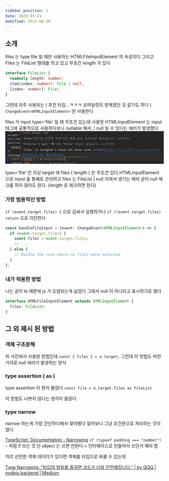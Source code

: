```yaml
---
sidebar_position: 1
date: 2023-03-21
modified: 2023-04-30
---
```


## 소개

files 는 type file 일 때만 사용하는 HTMLFileInputElement 의 속성이다
그리고 Files 는 FileList 형태를 띄고 있고 무조건 length 가 있다

```ts
interface FileList {
  readonly length: number;
  item(index: number): File | null;
  [index: number]: File;
}
```

그런데 자주 사용되는 ( 추천 타입.. ㅋㅋㅋ 코파일럿의 한계였던 것 같기도 하다 )
`ChangeEvent<HTMLInputElement>` 만 사용한다

files 가 input type='file' 일 때 무조건 있는데 사용한 HTMLInputElement 는 input 태그에 공통적으로 사용하다보니 nullable 해서..!
null 일 수 있다는 에러가 발생했다
![](file/01-input-files-nullable-problam.png)

type='file' 인 이상 target 에 files { length } 은 무조건 있다
HTMLInputElement 으로 input 을 통째로 관리하고 files 는 FileList | null 이여서 생기는 에러
굳이 null 체크를 하지 않아도 된다. (length 로 체크하면 된다)

### 가장 범용적인 방법

`if (event.target.files) {` 으로 감싸서 실행하거나
`if (!event.target.files) return` 으로 리턴한다

```ts
const handleFileInput = (event: ChangeEvent<HTMLInputElement>) => {
  if (event.target.files) {
    const files = event.target.files;
    // ...
  } else {
    // Handle the case where no files were selected
  }
};
```

### 내가 적용한 방법

나는 굳이 ts 때문에 js 가 오염되는게 싫었다
그래서 null 이 아니라고 표시하기로 했다

```ts
interface HTMLFileInputElement extends HTMLInputElement {
  files: FileList;
}
```

## 그 외 제시 된 방법

### 객체 구조분해

위 사진에서 사용된 방법인데
`const { files } = e.target;`
그런데 이 방법도 마찬가지로 null 에러가 발생하는 방식

### type assertion ( as )

type assertion 이 뭔지 몰랐다
`const file = e.target.files as FileList`

이 방법도 나쁘지 않다는 생각이 들었다

### type narrow

narrow 하는게 가장 간단하다해서 찾아봤다
알아보니 그냥 조건문으로 처리하는 것이였다

[TypeScript: Documentation - Narrowing](https://www.typescriptlang.org/docs/handbook/2/narrowing.html)
`if (typeof padding === "number") ~`
처럼 if 쓰는 것 단 object 는 쓰면 안된다 > 인터페이스로 만들어서 쓰던가 해야 함

미리 선언한 객체 데이터가 있다면
객체를 타입으로 바꿀 수 있는데

[Type Narrowing. “타입의 범위를 좁히면 코드가 더욱 안전해집니다.” | by QQQ | nodejs backend | Medium](https://medium.com/nodejs-server/type-narrowing-ts-f62fc28f413f)
